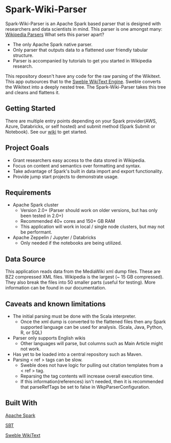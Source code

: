 
# Spark-Wiki-Parser
Spark-Wiki-Parser is an Apache Spark based parser that is designed with researchers and data scientists in mind.  This parser is one amongst many: [Wikipedia Parsers](https://www.mediawiki.org/wiki/Alternative_parsers) What sets this parser apart?
* The only Apache Spark native parser. 
* Only parser that outputs data to a flattened user friendly tabular structure.
* Parser is accompanied by tutorials to get you started in Wikipedia research.

This repository doesn't have any code for the raw parsing of the Wikitext.  This app outsources that to the [Sweble WikiText Engine](https://github.com/sweble/sweble-wikitext).  Sweble converts the Wikitext into a deeply nested tree.  The Spark-Wiki-Parser takes this tree and cleans and flattens it.

## Getting Started
There are multiple entry points depending on your Spark provider(AWS, Azure, Databricks, or self hosted) and submit method (Spark Submit or Notebook).  See our [wiki](https://github.com/nielsenbe/Spark-Wiki-Parser/wiki) to get started.

## Project Goals
* Grant researchers easy access to the data stored in Wikipedia.
* Focus on content and semantics over formatting and syntax.
* Take advantage of Spark's built in data import and export functionality.
* Provide jump start projects to demonstrate usage.

## Requirements
* Apache Spark cluster 
  * Version 2.0+ (Parser should work on older versions, but has only been tested in 2.0+)
  * Recommended 40+ cores and 150+ GB RAM
  * This application will work in local / single node clusters, but may not be performant.
* Apache Zeppelin / Jupyter / Databricks
  * Only needed if the notebooks are being utilized.

## Data Source
This application reads data from the MediaWiki xml dump files.  These are BZ2 compressed XML files.  Wikipedia is the largest (~ 15 GB compressed).  They also break the files into 50 smaller parts (useful for testing).  More information can be found in our documentation.

## Caveats and known limitations
* The initial parsing must be done with the Scala interpreter.
  * Once the xml dump is converted to the flattened files then any Spark supported language can be used for analysis. (Scala, Java, Python, R, or SQL)
* Parser only supports English wikis
  * Other languages will parse, but columns such as Main Article might not work.
* Has yet to be loaded into a central repository such as Maven.
* Parsing < ref > tags can be slow.
  * Sweble does not have logic for pulling out citation templates from a < ref > tag.
  * Reparsing the tag contents will increase overall execution time.
  * If this information(references) isn't needed, then it is recommended that parseRefTags be set to false in WkpParserConfiguration.
  
## Built With
[Apache Spark](https://spark.apache.org/)

[SBT](https://www.scala-sbt.org/)

[Sweble WikiText](https://github.com/sweble/sweble-wikitext)